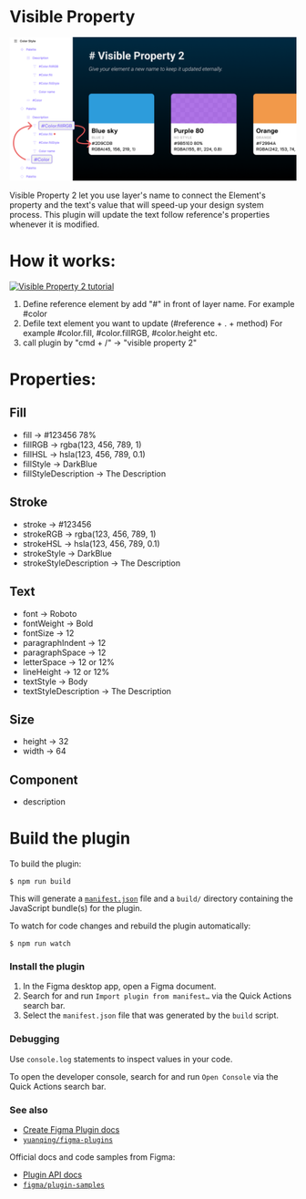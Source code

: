 # Visible Property

![alt text](https://github.com/apirak/visible-property-2/blob/main/doc/images/github_cover_art.png?raw=true)

Visible Property 2 let you use layer's name to connect the Element's property
and the text's value that will speed-up your design system process. This plugin
will update the text follow reference's properties whenever it is modified.

# How it works:

[![Visible Property 2 tutorial](http://img.youtube.com/vi/PEC56gILBMA/0.jpg)](http://www.youtube.com/watch?v=PEC56gILBMA "Visible Property 2 Tutorial")

1. Define reference element by add "#" in front of layer name. For example
   #color
2. Defile text element you want to update (#reference + . + method) For example
   #color.fill, #color.fillRGB, #color.height etc.
3. call plugin by "cmd + /" -> "visible property 2"

# Properties:

## Fill

- fill -> #123456 78%
- fillRGB -> rgba(123, 456, 789, 1)
- fillHSL -> hsla(123, 456, 789, 0.1)
- fillStyle -> DarkBlue
- fillStyleDescription -> The Description

## Stroke

- stroke -> #123456
- strokeRGB -> rgba(123, 456, 789, 1)
- strokeHSL -> hsla(123, 456, 789, 0.1)
- strokeStyle -> DarkBlue
- strokeStyleDescription -> The Description

## Text

- font -> Roboto
- fontWeight -> Bold
- fontSize -> 12
- paragraphIndent -> 12
- paragraphSpace -> 12
- letterSpace -> 12 or 12%
- lineHeight -> 12 or 12%
- textStyle -> Body
- textStyleDescription -> The Description

## Size

- height -> 32
- width -> 64

## Component

- description

# Build the plugin

To build the plugin:

```
$ npm run build
```

This will generate a [`manifest.json`](https://figma.com/plugin-docs/manifest/)
file and a `build/` directory containing the JavaScript bundle(s) for the
plugin.

To watch for code changes and rebuild the plugin automatically:

```
$ npm run watch
```

### Install the plugin

1. In the Figma desktop app, open a Figma document.
2. Search for and run `Import plugin from manifest…` via the Quick Actions
   search bar.
3. Select the `manifest.json` file that was generated by the `build` script.

### Debugging

Use `console.log` statements to inspect values in your code.

To open the developer console, search for and run `Open Console` via the Quick
Actions search bar.

### See also

- [Create Figma Plugin docs](https://yuanqing.github.io/create-figma-plugin/)
- [`yuanqing/figma-plugins`](https://github.com/yuanqing/figma-plugins#readme)

Official docs and code samples from Figma:

- [Plugin API docs](https://figma.com/plugin-docs/)
- [`figma/plugin-samples`](https://github.com/figma/plugin-samples#readme)
